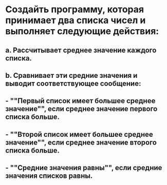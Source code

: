 # Создайть программу, которая принимает два списка чисел и выполняет следующие действия:
## a. Рассчитывает среднее значение каждого списка.
## b. Сравнивает эти средние значения и выводит соответствующее сообщение:
## - ""Первый список имеет большее среднее значение"", если среднее значение первого списка больше.
## - ""Второй список имеет большее среднее значение"", если среднее значение второго списка больше.
## - ""Средние значения равны"", если средние значения списков равны.
